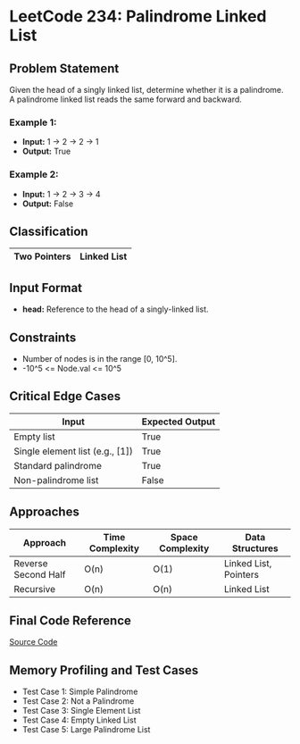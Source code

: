 # LeetCode 234: Palindrome Linked List

## Problem Statement

Given the head of a singly linked list, determine whether it is a palindrome.  
A palindrome linked list reads the same forward and backward.

### Example 1:
- **Input:** 1 -> 2 -> 2 -> 1
- **Output:** True

### Example 2:
- **Input:** 1 -> 2 -> 3 -> 4
- **Output:** False

## Classification

| Two Pointers | Linked List |
|--------------|-------------|

## Input Format

- **head:** Reference to the head of a singly-linked list.

## Constraints

- Number of nodes is in the range [0, 10^5].
- -10^5 <= Node.val <= 10^5

## Critical Edge Cases

| Input                           | Expected Output |
|---------------------------------|-----------------|
| Empty list                      | True            |
| Single element list (e.g., [1]) | True            |
| Standard palindrome             | True            |
| Non-palindrome list             | False           |

## Approaches

| Approach              | Time Complexity | Space Complexity | Data Structures         |
|-----------------------|-----------------|------------------|-------------------------|
| Reverse Second Half   | O(n)            | O(1)             | Linked List, Pointers   |
| Recursive             | O(n)            | O(n)             | Linked List             |

## Final Code Reference

[Source Code](./LeetCode234-PalindromeLinkedList.py)

## Memory Profiling and Test Cases

- Test Case 1: Simple Palindrome  
- Test Case 2: Not a Palindrome  
- Test Case 3: Single Element List  
- Test Case 4: Empty Linked List  
- Test Case 5: Large Palindrome List
